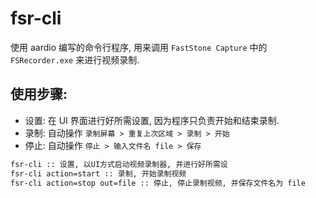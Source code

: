# fsr-cli

使用 aardio 编写的命令行程序, 用来调用 `FastStone Capture` 中的 `FSRecorder.exe` 来进行视频录制.


## 使用步骤:
- 设置: 在 UI 界面进行好所需设置, 因为程序只负责开始和结束录制.
- 录制: 自动操作 `录制屏幕 > 重复上次区域 > 录制 > 开始`
- 停止: 自动操作 `停止 > 输入文件名 file > 保存`


``` bat
fsr-cli :: 设置, 以UI方式启动视频录制器, 并进行好所需设
fsr-cli action=start :: 录制, 开始录制视频
fsr-cli action=stop out=file :: 停止, 停止录制视频, 并保存文件名为 file
```
